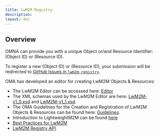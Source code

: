 ```yaml
---
title: LwM2M Registry
description:
layout: doc
---
```


## Overview
OMNA can provide you with a unique Object or/and Resource Identifier: (Object ID) or (Resource ID).

To register a new (Object ID) or (Resource ID), your submission will be redirected to <a href="https://github.com/OpenMobileAlliance/lwm2m-registry/issues" target="_blank">GitHub Issues in `lwm2m-registry`</a>.

OMA has developed an editor for creating LwM2M Objects & Resources:

- The LwM2M Editor can be accessed here: <a href="https://devtoolkit.openmobilealliance.org/OEditor/" target="_blank">Editor</a>
- The XML schemas used by the LwM2M Editor are here: <a href="https://raw.githubusercontent.com/OpenMobileAlliance/lwm2m-registry/prod/LWM2M.xsd" target="_blank">LwM2M-v1_0.xsd</a> and <a href="https://raw.githubusercontent.com/OpenMobileAlliance/lwm2m-registry/prod/LWM2M-v1_1.xsd" target="_blank">LwM2M-v1_1.xsd</a>.
- The OMA Guidelines for the Creation and Registration of LwM2M Objects & Resources can be found here: <a href="https://www.openmobilealliance.org/documents/whitepapers/OMA-WP-State-of-the-LwM2M-Standard-20200114-C.pdf" target="_blank">Guidelines</a>.
- Introduction to LightweightM2M can be found <a href="/omaspecworks/about" target="_blank">here</a>
- <a href="/lwm2m/resources#lwm2m-best-practices" target="_blank">Best Practices for LwM2M</a>
- <a href="/tools/lwm2m-api-registry" target="_blank">LwM2M Registry API</a>.
